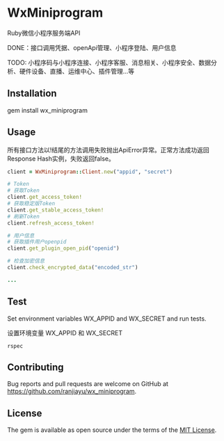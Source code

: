 # WxMiniprogram

Ruby微信小程序服务端API

DONE：接口调用凭据、openApi管理、小程序登陆、用户信息

TODO: 小程序码与小程序连接、小程序客服、消息相关、小程序安全、数据分析、硬件设备、直播、运维中心、插件管理...等

## Installation

gem install wx_miniprogram

## Usage

所有接口方法以!结尾的方法调用失败抛出ApiError异常。正常方法成功返回Response Hash实例，失败返回false。

```ruby
client = WxMiniprogram::Client.new("appid", "secret")

# Token
# 获取Token
client.get_access_token!
# 获取稳定版Token
client.get_stable_access_token!
# 刷新Token
client.refresh_access_token!

# 用户信息
# 获取插件用户openpid
client.get_plugin_open_pid("openid")

# 检查加密信息
client.check_encrypted_data("encoded_str")

...

```
## Test

Set environment variables WX_APPID and WX_SECRET and run tests.

设置环境变量 WX_APPID 和 WX_SECRET

```shell
rspec
```

## Contributing

Bug reports and pull requests are welcome on GitHub at https://github.com/ranjiayu/wx_miniprogram.

## License

The gem is available as open source under the terms of the [MIT License](https://opensource.org/licenses/MIT).
